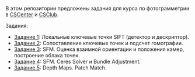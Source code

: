 В этом репозитории предложены задания для курса по фотограмметрии в [CSCenter](https://compscicenter.ru/courses/photogrammetry/) и [CSClub](https://compsciclub.ru/courses/photogrammetry/).

Задания:

 - [Задание 1](https://github.com/PhotogrammetryCourse/PhotogrammetryTasks2021/tree/task01): Локальные ключевые точки SIFT (детектор и дескриптор).
 - [Задание 2](https://github.com/PhotogrammetryCourse/PhotogrammetryTasks2021/tree/task02): Сопоставление ключевых точек и подсчет гомографии.
 - [Задание 3](https://github.com/PhotogrammetryCourse/PhotogrammetryTasks2021/tree/task03): SFM. Оценка взаимной ориентации и положения камер, построение облака точек.
 - [Задание 4](https://github.com/PhotogrammetryCourse/PhotogrammetryTasks2021/tree/task04): SFM. Ceres Solver и Bundle Adjustment.
 - [Задание 5](https://github.com/PhotogrammetryCourse/PhotogrammetryTasks2021/tree/task05): Depth Maps. Patch Match.
